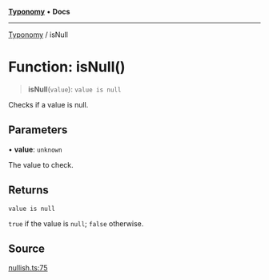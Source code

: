 [**Typonomy**](../README.md) • **Docs**

***

[Typonomy](../globals.md) / isNull

# Function: isNull()

> **isNull**(`value`): `value is null`

Checks if a value is null.

## Parameters

• **value**: `unknown`

The value to check.

## Returns

`value is null`

`true` if the value is `null`; `false` otherwise.

## Source

[nullish.ts:75](https://github.com/softcraft-development/typonomy/blob/14556f6ce24da12ae1545e4a4295c60ae5e18fe4/src/nullish.ts#L75)
